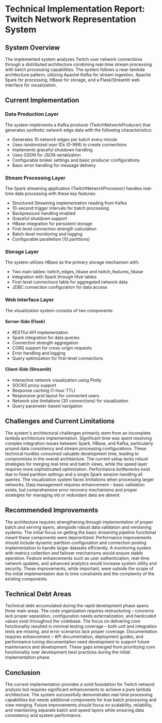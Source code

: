 # Technical Implementation Report: Twitch Network Representation System

## System Overview

The implemented system analyzes Twitch user network connections through a distributed architecture combining real-time stream processing with batch processing capabilities. The system follows a near-lambda architecture pattern, utilizing Apache Kafka for stream ingestion, Apache Spark for processing, HBase for storage, and a Flask/Streamlit web interface for visualization.

## Current Implementation

### Data Production Layer
The system implements a Kafka producer (TwitchNetworkProducer) that generates synthetic network edge data with the following characteristics:

- Generates 10 network edges per batch every minute
- Uses randomized user IDs (0-999) to create connections
- Implements graceful shutdown handling
- Uses GSON for JSON serialization
- Configurable broker settings and basic producer configurations
- Basic error handling for message delivery

### Stream Processing Layer
The Spark streaming application (TwitchNetworkProcessor) handles real-time data processing with these key features:

- Structured Streaming implementation reading from Kafka
- 10-second trigger intervals for batch processing
- Backpressure handling enabled
- Graceful shutdown support
- HBase integration for persistent storage
- First-level connection strength calculation
- Batch-level monitoring and logging
- Configurable parallelism (10 partitions)

### Storage Layer
The system utilizes HBase as the primary storage mechanism with:

- Two main tables: twitch_edges_hbase and twitch_features_hbase
- Integration with Spark through Hive tables
- First-level connections table for aggregated network data
- JDBC connection configuration for data access

### Web Interface Layer
The visualization system consists of two components:

#### Server-Side (Flask)
- RESTful API implementation
- Spark integration for data queries
- Connection strength aggregation
- CORS support for cross-origin requests
- Error handling and logging
- Query optimization for first-level connections

#### Client-Side (Streamlit)
- Interactive network visualization using Plotly
- SOCKS proxy support
- Response caching (1-hour TTL)
- Responsive grid layout for connected users
- Network size limitations (30 connections) for visualization
- Query parameter-based navigation

## Challenges and Current Limitations

The system's architectural challenges primarily stem from an incomplete lambda architecture implementation. Significant time was spent resolving complex integration issues between Spark, HBase, and Kafka, particularly around data consistency and stream processing configurations. These technical hurdles consumed valuable development time, leading to compromises in the overall architecture. The current setup lacks robust strategies for merging real-time and batch views, while the speed layer requires more sophisticated optimization. Performance bottlenecks exist due to fixed partition settings and a single Spark session handling all queries. The visualization system faces limitations when processing larger networks. Data management requires enhancement – basic validation exists, but comprehensive error recovery mechanisms and proper strategies for managing old or redundant data are absent.

## Recommended Improvements

The architecture requires strengthening through implementation of proper batch and serving layers, alongside robust data validation and versioning systems. The initial focus on getting the basic streaming pipeline functional meant these components were deprioritized. Performance improvements should include dynamic partition configuration and connection pooling implementation to handle larger datasets efficiently. A monitoring system with metrics collection and failover mechanisms would ensure stable operation. Feature enhancements such as user authentication, real-time network updates, and advanced analytics would increase system utility and security. These improvements, while important, were outside the scope of the initial implementation due to time constraints and the complexity of the existing components.

## Technical Debt Areas

Technical debt accumulated during the rapid development phase spans three main areas. The code organization requires restructuring – concerns lack proper separation, configuration needs externalization, and hardcoded values exist throughout the codebase. The focus on delivering core functionality resulted in minimal testing coverage – both unit and integration tests are missing, and error scenarios lack proper coverage. Documentation requires enhancement – API documentation, deployment guides, and performance tuning documentation need development to support future maintenance and development. These gaps emerged from prioritizing core functionality over development best practices during the initial implementation phase.


## Conclusion

The current implementation provides a solid foundation for Twitch network analysis but requires significant enhancements to achieve a pure lambda architecture. The system successfully demonstrates real-time processing capabilities but needs additional components for true batch processing and view merging. Future improvements should focus on scalability, reliability, and maintaining separate batch and speed layers while ensuring data consistency and system performance.

